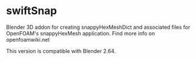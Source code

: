 swiftSnap
=========
Blender 3D addon for creating snappyHexMeshDict and associated files for OpenFOAM's snappyHexMesh application. Find more info on openfoamwiki.net

This version is compatible with Blender 2.64. 
